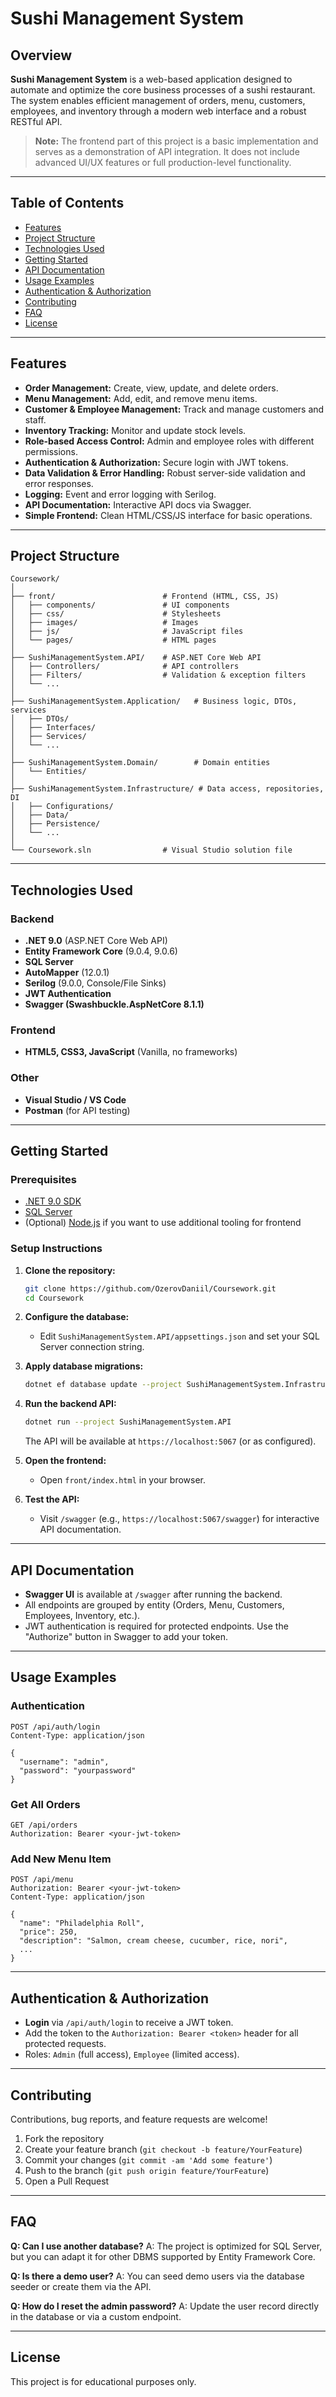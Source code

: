 # Sushi Management System

## Overview

**Sushi Management System** is a web-based application designed to automate and optimize the core business processes of a sushi restaurant. The system enables efficient management of orders, menu, customers, employees, and inventory through a modern web interface and a robust RESTful API.

> **Note:** The frontend part of this project is a basic implementation and serves as a demonstration of API integration. It does not include advanced UI/UX features or full production-level functionality.

---

## Table of Contents

- [Features](#features)
- [Project Structure](#project-structure)
- [Technologies Used](#technologies-used)
- [Getting Started](#getting-started)
- [API Documentation](#api-documentation)
- [Usage Examples](#usage-examples)
- [Authentication & Authorization](#authentication--authorization)
- [Contributing](#contributing)
- [FAQ](#faq)
- [License](#license)

---

## Features

- **Order Management:** Create, view, update, and delete orders.
- **Menu Management:** Add, edit, and remove menu items.
- **Customer & Employee Management:** Track and manage customers and staff.
- **Inventory Tracking:** Monitor and update stock levels.
- **Role-based Access Control:** Admin and employee roles with different permissions.
- **Authentication & Authorization:** Secure login with JWT tokens.
- **Data Validation & Error Handling:** Robust server-side validation and error responses.
- **Logging:** Event and error logging with Serilog.
- **API Documentation:** Interactive API docs via Swagger.
- **Simple Frontend:** Clean HTML/CSS/JS interface for basic operations.

---

## Project Structure

```
Coursework/
│
├── front/                        # Frontend (HTML, CSS, JS)
│   ├── components/               # UI components
│   ├── css/                      # Stylesheets
│   ├── images/                   # Images
│   ├── js/                       # JavaScript files
│   └── pages/                    # HTML pages
│
├── SushiManagementSystem.API/    # ASP.NET Core Web API
│   ├── Controllers/              # API controllers
│   ├── Filters/                  # Validation & exception filters
│   └── ...
│
├── SushiManagementSystem.Application/   # Business logic, DTOs, services
│   ├── DTOs/
│   ├── Interfaces/
│   ├── Services/
│   └── ...
│
├── SushiManagementSystem.Domain/        # Domain entities
│   └── Entities/
│
├── SushiManagementSystem.Infrastructure/ # Data access, repositories, DI
│   ├── Configurations/
│   ├── Data/
│   ├── Persistence/
│   └── ...
│
└── Coursework.sln                # Visual Studio solution file
```

---

## Technologies Used

### Backend
- **.NET 9.0** (ASP.NET Core Web API)
- **Entity Framework Core** (9.0.4, 9.0.6)
- **SQL Server**
- **AutoMapper** (12.0.1)
- **Serilog** (9.0.0, Console/File Sinks)
- **JWT Authentication**
- **Swagger (Swashbuckle.AspNetCore 8.1.1)**

### Frontend
- **HTML5, CSS3, JavaScript** (Vanilla, no frameworks)

### Other
- **Visual Studio / VS Code**
- **Postman** (for API testing)

---

## Getting Started

### Prerequisites
- [.NET 9.0 SDK](https://dotnet.microsoft.com/en-us/download/dotnet/9.0)
- [SQL Server](https://www.microsoft.com/en-us/sql-server/sql-server-downloads)
- (Optional) [Node.js](https://nodejs.org/) if you want to use additional tooling for frontend

### Setup Instructions

1. **Clone the repository:**
   ```bash
   git clone https://github.com/OzerovDaniil/Coursework.git
   cd Coursework
   ```

2. **Configure the database:**
   - Edit `SushiManagementSystem.API/appsettings.json` and set your SQL Server connection string.

3. **Apply database migrations:**
   ```bash
   dotnet ef database update --project SushiManagementSystem.Infrastructure
   ```

4. **Run the backend API:**
   ```bash
   dotnet run --project SushiManagementSystem.API
   ```
   The API will be available at `https://localhost:5067` (or as configured).

5. **Open the frontend:**
   - Open `front/index.html` in your browser.

6. **Test the API:**
   - Visit `/swagger` (e.g., `https://localhost:5067/swagger`) for interactive API documentation.

---

## API Documentation

- **Swagger UI** is available at `/swagger` after running the backend.
- All endpoints are grouped by entity (Orders, Menu, Customers, Employees, Inventory, etc.).
- JWT authentication is required for protected endpoints. Use the "Authorize" button in Swagger to add your token.

---

## Usage Examples

### Authentication
```http
POST /api/auth/login
Content-Type: application/json

{
  "username": "admin",
  "password": "yourpassword"
}
```

### Get All Orders
```http
GET /api/orders
Authorization: Bearer <your-jwt-token>
```

### Add New Menu Item
```http
POST /api/menu
Authorization: Bearer <your-jwt-token>
Content-Type: application/json

{
  "name": "Philadelphia Roll",
  "price": 250,
  "description": "Salmon, cream cheese, cucumber, rice, nori",
  ...
}
```

---

## Authentication & Authorization

- **Login** via `/api/auth/login` to receive a JWT token.
- Add the token to the `Authorization: Bearer <token>` header for all protected requests.
- Roles: `Admin` (full access), `Employee` (limited access).

---

## Contributing

Contributions, bug reports, and feature requests are welcome!

1. Fork the repository
2. Create your feature branch (`git checkout -b feature/YourFeature`)
3. Commit your changes (`git commit -am 'Add some feature'`)
4. Push to the branch (`git push origin feature/YourFeature`)
5. Open a Pull Request

---

## FAQ

**Q: Can I use another database?**
A: The project is optimized for SQL Server, but you can adapt it for other DBMS supported by Entity Framework Core.

**Q: Is there a demo user?**
A: You can seed demo users via the database seeder or create them via the API.

**Q: How do I reset the admin password?**
A: Update the user record directly in the database or via a custom endpoint.

---

## License

This project is for educational purposes only. 